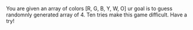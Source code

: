 You are given an array of colors [R, G, B, Y, W, O] ur goal is to guess randomnly generated array of 4. Ten tries make this game difficult. Have a try!
